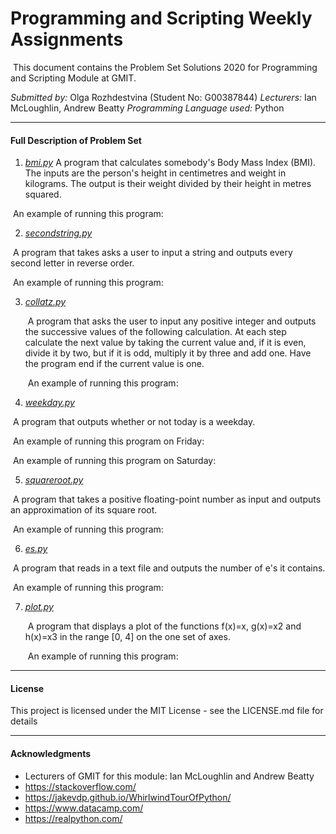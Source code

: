 # Programming and Scripting Weekly Assignments

​	This document contains the Problem Set Solutions 2020 for Programming and Scripting Module at GMIT. 

*Submitted by:*                                     Olga Rozhdestvina (Student No: G00387844) 
*Lecturers:*                                            Ian McLoughlin, Andrew Beatty 
*Programming Language used:*         Python

------



#### Full Description of Problem Set

1. <u>*bmi.py*</u>
  	A program that calculates somebody's Body Mass Index (BMI). The inputs are the person's height in centimetres and weight in kilograms. The output is their weight divided by their height in metres squared.

  ​	An example of running this program:

  

2. <u>*secondstring.py*</u>

  ​	A program that takes asks a user to input a string and outputs every second letter in reverse order.

  ​	An example of running this program:

  

3. <u>*collatz.py*</u>

   ​	A program that asks the user to input any positive integer and outputs the successive values of the following calculation. At each step calculate the next value by taking the current value and, if it is even, divide it by two, but if it is odd, multiply it by three and add one. Have the program end if the current value is one.

   ​	An example of running this program:

   

4. *<u>weekday.py</u>*

  ​	A program that outputs whether or not today is a weekday. 

  ​	An example of running this program on Friday:

  

  ​	An example of running this program on Saturday:

  

5. *<u>squareroot.py</u>*

  ​	A program that takes a positive floating-point number as input and outputs an approximation of its square root. 

  ​	An example of running this program:

6. *<u>es.py</u>*

  ​	A program that reads in a text file and outputs the number of e's it contains. 

  ​	An example of running this program:

7. *<u>plot.py</u>*

   ​	A program that displays a plot of the functions f(x)=x, g(x)=x2 and h(x)=x3 in the range [0, 4] on the one set of axes.

   ​	An example of running this program:

   

------

#### License

This project is licensed under the MIT License - see the LICENSE.md file for details

------

#### Acknowledgments

- Lecturers of GMIT for this module: Ian McLoughlin and Andrew Beatty 
- https://stackoverflow.com/
- https://jakevdp.github.io/WhirlwindTourOfPython/
- https://www.datacamp.com/
- https://realpython.com/